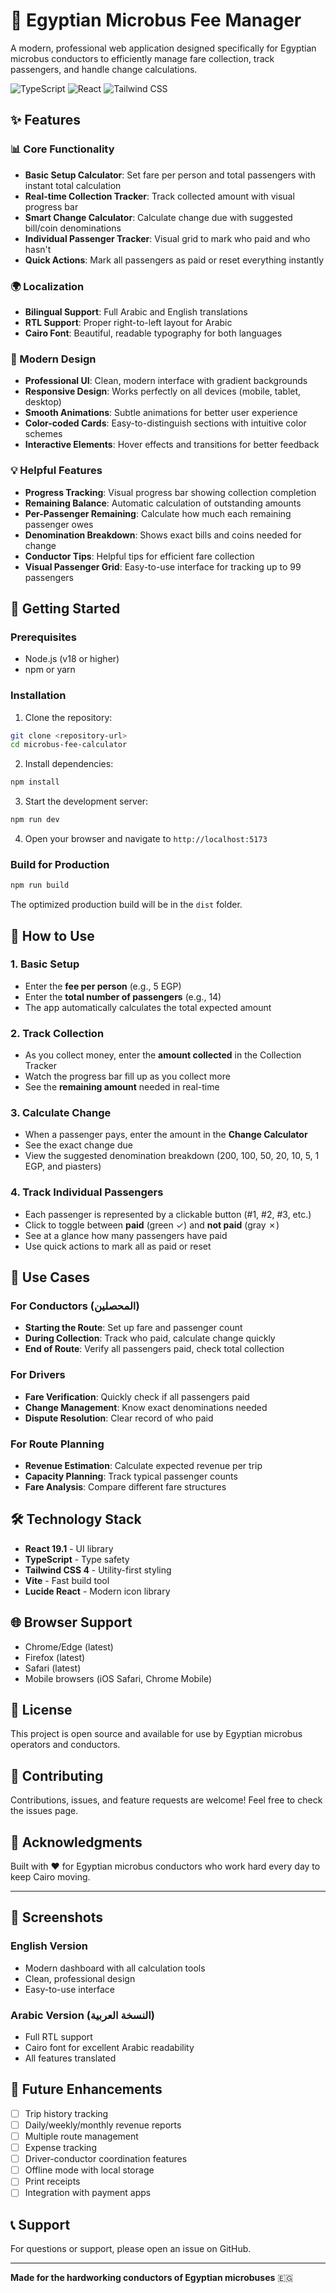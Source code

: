 # 🚌 Egyptian Microbus Fee Manager

A modern, professional web application designed specifically for Egyptian microbus conductors to efficiently manage fare collection, track passengers, and handle change calculations.

![TypeScript](https://img.shields.io/badge/TypeScript-007ACC?style=flat&logo=typescript&logoColor=white)
![React](https://img.shields.io/badge/React-20232A?style=flat&logo=react&logoColor=61DAFB)
![Tailwind CSS](https://img.shields.io/badge/Tailwind_CSS-38B2AC?style=flat&logo=tailwind-css&logoColor=white)

## ✨ Features

### 📊 Core Functionality
- **Basic Setup Calculator**: Set fare per person and total passengers with instant total calculation
- **Real-time Collection Tracker**: Track collected amount with visual progress bar
- **Smart Change Calculator**: Calculate change due with suggested bill/coin denominations
- **Individual Passenger Tracker**: Visual grid to mark who paid and who hasn't
- **Quick Actions**: Mark all passengers as paid or reset everything instantly

### 🌍 Localization
- **Bilingual Support**: Full Arabic and English translations
- **RTL Support**: Proper right-to-left layout for Arabic
- **Cairo Font**: Beautiful, readable typography for both languages

### 🎨 Modern Design
- **Professional UI**: Clean, modern interface with gradient backgrounds
- **Responsive Design**: Works perfectly on all devices (mobile, tablet, desktop)
- **Smooth Animations**: Subtle animations for better user experience
- **Color-coded Cards**: Easy-to-distinguish sections with intuitive color schemes
- **Interactive Elements**: Hover effects and transitions for better feedback

### 💡 Helpful Features
- **Progress Tracking**: Visual progress bar showing collection completion
- **Remaining Balance**: Automatic calculation of outstanding amounts
- **Per-Passenger Remaining**: Calculate how much each remaining passenger owes
- **Denomination Breakdown**: Shows exact bills and coins needed for change
- **Conductor Tips**: Helpful tips for efficient fare collection
- **Visual Passenger Grid**: Easy-to-use interface for tracking up to 99 passengers

## 🚀 Getting Started

### Prerequisites
- Node.js (v18 or higher)
- npm or yarn

### Installation

1. Clone the repository:
```bash
git clone <repository-url>
cd microbus-fee-calculator
```

2. Install dependencies:
```bash
npm install
```

3. Start the development server:
```bash
npm run dev
```

4. Open your browser and navigate to `http://localhost:5173`

### Build for Production

```bash
npm run build
```

The optimized production build will be in the `dist` folder.

## 📱 How to Use

### 1. Basic Setup
- Enter the **fee per person** (e.g., 5 EGP)
- Enter the **total number of passengers** (e.g., 14)
- The app automatically calculates the total expected amount

### 2. Track Collection
- As you collect money, enter the **amount collected** in the Collection Tracker
- Watch the progress bar fill up as you collect more
- See the **remaining amount** needed in real-time

### 3. Calculate Change
- When a passenger pays, enter the amount in the **Change Calculator**
- See the exact change due
- View the suggested denomination breakdown (200, 100, 50, 20, 10, 5, 1 EGP, and piasters)

### 4. Track Individual Passengers
- Each passenger is represented by a clickable button (#1, #2, #3, etc.)
- Click to toggle between **paid** (green ✓) and **not paid** (gray ✗)
- See at a glance how many passengers have paid
- Use quick actions to mark all as paid or reset

## 🎯 Use Cases

### For Conductors (المحصلين)
- **Starting the Route**: Set up fare and passenger count
- **During Collection**: Track who paid, calculate change quickly
- **End of Route**: Verify all passengers paid, check total collection

### For Drivers
- **Fare Verification**: Quickly check if all passengers paid
- **Change Management**: Know exact denominations needed
- **Dispute Resolution**: Clear record of who paid

### For Route Planning
- **Revenue Estimation**: Calculate expected revenue per trip
- **Capacity Planning**: Track typical passenger counts
- **Fare Analysis**: Compare different fare structures

## 🛠️ Technology Stack

- **React 19.1** - UI library
- **TypeScript** - Type safety
- **Tailwind CSS 4** - Utility-first styling
- **Vite** - Fast build tool
- **Lucide React** - Modern icon library

## 🌐 Browser Support

- Chrome/Edge (latest)
- Firefox (latest)
- Safari (latest)
- Mobile browsers (iOS Safari, Chrome Mobile)

## 📄 License

This project is open source and available for use by Egyptian microbus operators and conductors.

## 🤝 Contributing

Contributions, issues, and feature requests are welcome! Feel free to check the issues page.

## 💖 Acknowledgments

Built with ❤️ for Egyptian microbus conductors who work hard every day to keep Cairo moving.

---

## 📸 Screenshots

### English Version
- Modern dashboard with all calculation tools
- Clean, professional design
- Easy-to-use interface

### Arabic Version (النسخة العربية)
- Full RTL support
- Cairo font for excellent Arabic readability
- All features translated

## 🔮 Future Enhancements

- [ ] Trip history tracking
- [ ] Daily/weekly/monthly revenue reports
- [ ] Multiple route management
- [ ] Expense tracking
- [ ] Driver-conductor coordination features
- [ ] Offline mode with local storage
- [ ] Print receipts
- [ ] Integration with payment apps

## 📞 Support

For questions or support, please open an issue on GitHub.

---

**Made for the hardworking conductors of Egyptian microbuses** 🇪🇬
